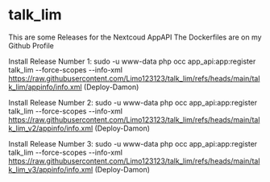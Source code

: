 # talk_lim

This are some Releases for the Nextcoud AppAPI
The Dockerfiles are on my Github Profile

Install Release Number 1:
sudo -u www-data php occ app_api:app:register talk_lim --force-scopes --info-xml https://raw.githubusercontent.com/Limo123123/talk_lim/refs/heads/main/talk_lim/appinfo/info.xml (Deploy-Damon)

Install Release Number 2: 
sudo -u www-data php occ app_api:app:register talk_lim --force-scopes --info-xml https://raw.githubusercontent.com/Limo123123/talk_lim/refs/heads/main/talk_lim_v2/appinfo/info.xml (Deploy-Damon)

Install Release Number 3: 
sudo -u www-data php occ app_api:app:register talk_lim --force-scopes --info-xml https://raw.githubusercontent.com/Limo123123/talk_lim/refs/heads/main/talk_lim_v3/appinfo/info.xml (Deploy-Damon)

